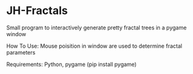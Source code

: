 # JH-Fractals
Small program to interactively generate pretty fractal trees in a pygame window

How To Use:
Mouse poisition in window are used to determine fractal parameters

Requirements: Python, pygame (pip install pygame)
